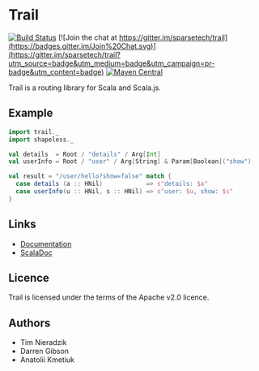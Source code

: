 # Trail
[![Build Status](https://travis-ci.org/sparsetech/trail.svg)](https://travis-ci.org/sparsetech/trail)
[![Join the chat at https://gitter.im/sparsetech/trail](https://badges.gitter.im/Join%20Chat.svg)](https://gitter.im/sparsetech/trail?utm_source=badge&utm_medium=badge&utm_campaign=pr-badge&utm_content=badge)
[![Maven Central](https://img.shields.io/maven-central/v/tech.sparse/trail.svg)](https://search.maven.org/#search%7Cga%7C1%7Cg%3A%22sparse.tech%22)

Trail is a routing library for Scala and Scala.js.

## Example
```scala
import trail._
import shapeless._

val details  = Root / "details" / Arg[Int]
val userInfo = Root / "user" / Arg[String] & Param[Boolean]("show")

val result = "/user/hello?show=false" match {
  case details (a :: HNil)            => s"details: $a"
  case userInfo(u :: HNil, s :: HNil) => s"user: $u, show: $s"
}
```

## Links
* [Documentation](http://sparse.tech/opensource/trail.html)
* [ScalaDoc](https://www.javadoc.io/doc/tech.sparse/trail_2.12/)

## Licence
Trail is licensed under the terms of the Apache v2.0 licence.

## Authors
* Tim Nieradzik
* Darren Gibson
* Anatolii Kmetiuk
